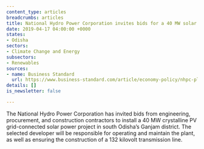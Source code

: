 ```yaml
---
content_type: articles
breadcrumbs: articles
title: National Hydro Power Corporation invites bids for a 40 MW solar power project
date: 2019-04-17 04:00:00 +0000
states:
- Odisha
sectors:
- Climate Change and Energy
subsectors:
- Renewables
sources:
- name: Business Standard
  url: https://www.business-standard.com/article/economy-policy/nhpc-plans-100mw-solar-park-in-odisha-invites-bids-from-epc-contractors-119041300544_1.html
details: []
is_newsletter: false

---
```

The National Hydro Power Corporation has invited bids from engineering, procurement, and construction contractors to install a 40 MW crystalline PV grid-connected solar power project in south Odisha’s Ganjam district. The selected developer will be responsible for operating and maintain the plant, as well as ensuring the construction of a 132 kilovolt transmission line.
